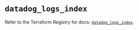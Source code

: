 # `datadog_logs_index`

Refer to the Terraform Registry for docs: [`datadog_logs_index`](https://registry.terraform.io/providers/datadog/datadog/3.36.1/docs/resources/logs_index).

